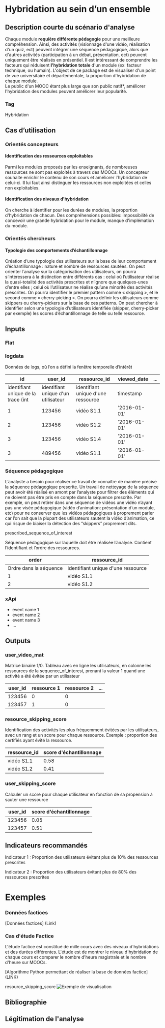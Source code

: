 # Hybridation au sein d’un ensemble

## Description courte du scénario d'analyse

Chaque module **requière différente pédagogie** pour une meilleure compréhension. Ainsi, des activités (visionnage d'une vidéo, réalisation d'un quiz, ect) peuvent intégrer une séquence pédagogique, alors que d'autres activités (participation à un débat, présentation, ect) peuvent uniquement être réalisés  en présentiel. Il est intéressant de comprendre les facteurs qui réduisent **l'hybridation totale** d'un module (ex: facteur technique, ou humain). L'object de ce package est de visualiser d'un point de vue universitaire et départementale, la proportion d'hybridation de chaque module. \
Le public d'un MOOC étant plus large que son public natif*, améliorer l'hybridation des modules peuvent améliorer leur popularité.

### Tag
Hybridation

## Cas d’utilisation

### Orientés concepteurs

#### Identification des ressources exploitables

Parmi les modules proposés par les enseignants, de nombreuses ressources ne sont pas exploités à travers des MOOCs. Un concepteur souhaite enrichir le contenu de son cours et améliorer l'hybridation de celui-ci. Il lui faut ainsi distinguer les ressources non exploitées et celles non exploitables.

#### Identification des niveaux d'hybridation

On cherche à identifier pour les durées de modules, la proportion d'hybridation de chacun. Des compréhensions possibles: impossibilité de concevoir une grande hybridation pour le module, manque d'implémation du module.

### Orientés chercheurs

#### Typologie des comportements d’échantillonnage

Création d’une typologie des utilisateurs sur la base de leur comportement d’échantillonnage : nature et nombre de ressources sautées. On peut orienter l’analyse sur la catégorisation des utilisateurs, on pourra s’intéressera à la distinction entre différents cas : celui où l’utilisateur réalise la quasi-totalité des activités prescrites et n’ignore que quelques-unes d’entre elles ; celui où l’utilisateur ne réalise qu’une minorité des activités prescrites. On pourra identifier le premier pattern comme « skipping », et le second comme « cherry-picking ». On pourra définir les utilisateurs comme skippers ou cherry-pickers sur la base de ces patterns. On peut chercher à identifier selon une typologie d’utilisateurs identifiée (skipper, cherry-picker par exemple) les scores d’échantillonnage de telle ou telle ressource.

## Inputs

### Flat

### logdata

Données de logs, où l’on a défini la fenêtre temporelle d’intérêt

id | user_id | ressource_id| viewed_date | ...
---|-------- | -----------|-------- | ---
identifiant unique de la trace (int | identifiant unique d'un utilisateur |identifiant unique d'une ressource |  timestamp
1 | 123456 | vidéo S1.1|'2016-01-01'
2 | 123456 | vidéo S1.2|'2016-01-01'
3 | 123456 | vidéo S1.4|'2016-01-01'
3 | 489456 | vidéo S1.1|'2016-01-01'

### Séquence pédagogique

L’analyste a besoin pour réaliser ce travail de connaître de manière précise la séquence pédagogique prescrite. Un travail de nettoyage de la séquence peut avoir été réalisé en amont par l’analyste pour filtrer des éléments qui ne doivent pas être pris en compte dans la séquence prescrite. Par exemple, on peut retirer dans une séquence de vidéos une vidéo n’ayant pas une visée pédagogique (vidéo d’animation: présentation d’un module, etc) pour ne conserver que les vidéos pédagogiques à proprement parler car l’on sait que la plupart des utilisateurs sautent la vidéo d’animation, ce qui risque de biaiser la détection des “skippers” proprement dits.

prescribed_sequence_of_interest

Séquence pédagogique sur laquelle doit être réalisée l’analyse. Contient l’identifiant et l’ordre des ressources.

order | ressource_id|
---|-------- |
Ordre dans la séquence | identifiant unique d'une ressource
1 | vidéo S1.1 |
2 | vidéo S1.2 |

### xApi

* event name 1
* event name 2
* event name 3
* ...

## Outputs

### user_video_mat

Matrice binaire 1/0. Tableau avec en ligne les utilisateurs, en colonne les ressources de la sequence_of_interest, prenant la valeur 1 quand une activité a été évitée par un utilisateur

user_id | ressource 1| ressource 2 | ...
------- | -----------|-------- | ---
123456 | 0|0
123457 | 1|0

### resource_skipping_score

Identification des activités les plus fréquemment évitées par les utilisateurs, avec un rang et un score pour chaque ressource. Exemple : proportion des certifiés ayant évité la ressource.

ressource_id | score d'échantillonnage|
---|-------- |
vidéo S1.1 | 0.58
vidéo S1.2 |0.41

### user_skipping_score

Calculer un score pour chaque utilisateur en fonction de sa propension à sauter une ressource

user_id | score d'échantillonnage|
---|-------- |
123456 | 0.05
123457 |0.51

## Indicateurs recommandés

Indicateur 1 : Proportion des utilisateurs évitant plus de 10% des ressources prescrites

Indicateur 2 : Proportion des utilisateurs évitant plus de 80% des ressources prescrites

# Exemples

### Données factices

[Données factices] (Link)

### Cas d'étude Factice

L'étude factice est constitué de mille cours avec des niveaux d'hybridations et des durées différentes. L'étude est de montrer le niveau d'hybridation de chaque cours et comparer le nombre d'heure magistrale et le nombre d'heure sur MOOCs.

[Algorithme Python permettant de réaliser la base de données factice] (LINK)

resource_skipping_score
![Exemple de visualisation](https://cloud.githubusercontent.com/assets/4588154/15217738/2ed06e3a-185d-11e6-9548-2f1d8a6060d4.png)

## Bibliographie


## Légitimation de l'analyse
